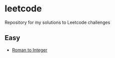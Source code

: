 # leetcode
Repository for my solutions to Leetcode challenges

## Easy
- [Roman to Integer](https://github.com/txmx13/leetcode/blob/main/roman_to_int.py)
